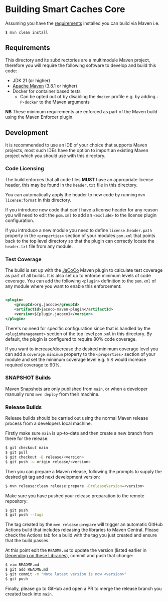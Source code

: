 # Building Smart Caches Core

Assuming you have the [requirements](#requirements) installed you can build via Maven i.e.

```
$ mvn clean install
```

## Requirements

This directory and its subdirectories are a multimodule Maven project, therefore you will require the following software
to develop and build this code:

- JDK 21 (or higher)
- [Apache Maven](https://maven.apache.org) (3.8.1 or higher)
- Docker for container based tests
    - Can be opted out of by disabling the `docker` profile e.g. by adding `-P-docker` to the Maven arguments

**NB** These minimum requirements are enforced as part of the Maven build using the Maven Enforcer plugin.

## Development

It is recommended to use an IDE of your choice that supports Maven projects, most such IDEs have the option to import an
existing Maven project which you should use with this directory.

### Code Licensing

The build enforces that all code files **MUST** have an appropriate license header, this may be found in the
`header.txt` file in this directory.

You can automatically apply the header to new code by running `mvn license:format` in this directory.

If you introduce new code that can't have a license header for any reason you will need to edit the `pom.xml` to add an
`<exclude>` to the license plugin configuration.

If you introduce a new module you need to define `license.header.path` property in the `<properties>` section of your
modules `pom.xml` that points back to the top level directory so that the plugin can correctly locate the `header.txt`
file from any module.

### Test Coverage

The build is set up with the [JaCoCo](https://www.eclemma.org/jacoco/trunk/index.html) Maven plugin to calculate test
coverage as part of all builds. It is also set up to enforce minimum levels of code coverage. You can add the following
`<plugin>` definition to the `pom.xml` of any module where you want to enable this enforcement:

```xml

<plugin>
    <groupId>org.jacoco</groupId>
    <artifactId>jacoco-maven-plugin</artifactId>
    <version>${plugin.jacoco}</version>
</plugin>
```

There's no need for specific configuration since that is handled by the `<pluginManagement>` section of the top level
`pom.xml` in this directory. By default, the plugin is configured to require 80% code coverage.

If you want to increase/decrease the desired minimum coverage level you can add a `coverage.minimum` property to the
`<properties>` section of your module and set the minimum coverage level e.g. `0.9` would increase required coverage to
90%.

### SNAPSHOT Builds

Maven Snapshots are only published from `main`, or when a developer manually runs `mvn deploy` from their machine.

### Release Builds

Release builds should be carried out using the normal Maven release process from a developers local machine.

Firstly make sure `main` is up-to-date and then create a new branch from there for the release:

```bash
$ git checkout main
$ git pull
$ git checkout -B release/<version>
$ git push -u origin release/<version>
```

Then you can prepare a Maven release, following the prompts to supply the desired git tag and next development version:

```bash
$ mvn release:clean release:prepare -DreleaseVersion=<version>
```

Make sure you have pushed your release preparation to the remote repository:

```bash
$ git push
$ git push --tags
```

The tag created by the `mvn release:prepare` will trigger an automatic GitHub Actions build that includes releasing the
libraries to Maven Central.  Please check the Actions tab for a build with the tag you just created and ensure that the
build passes.

At this point edit the `README.md` to update the version (listed earlier in [Depending on these
Libraries](README.md#depending-on-these-libraries)), commit and push that change:

```bash
$ vim README.md
$ git add README.md
$ git commit -m "Note latest version is now <version>"
$ git push
```

Finally, please go to GitHub and open a PR to merge the release branch you created back into `main`.